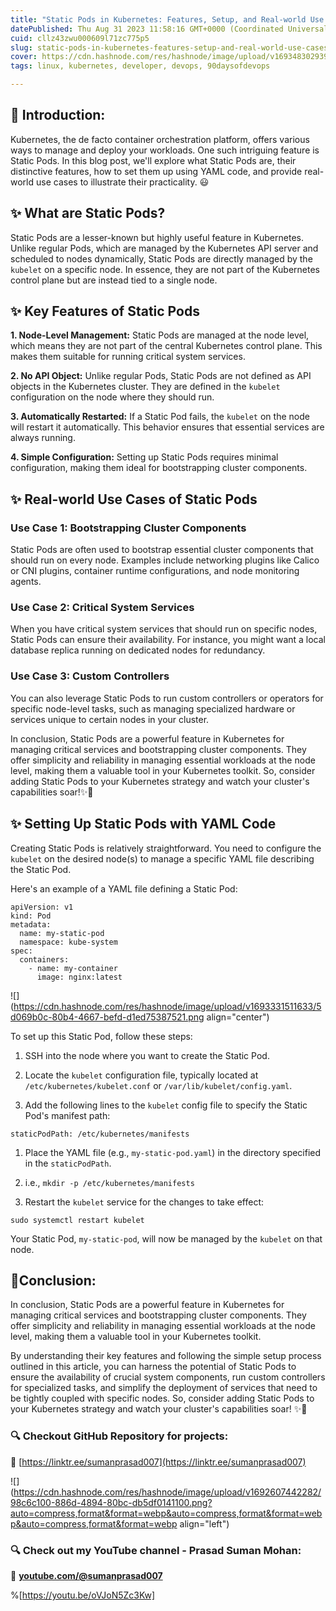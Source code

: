 ```yaml
---
title: "Static Pods in Kubernetes: Features, Setup, and Real-world Use Cases ✨🚀"
datePublished: Thu Aug 31 2023 11:58:16 GMT+0000 (Coordinated Universal Time)
cuid: cllz43zwu000609l71zc775p5
slug: static-pods-in-kubernetes-features-setup-and-real-world-use-cases
cover: https://cdn.hashnode.com/res/hashnode/image/upload/v1693483029395/f04029d9-e199-478a-ae8f-03efee3f48c2.png
tags: linux, kubernetes, developer, devops, 90daysofdevops

---
```


## 🚀 **Introduction:**

Kubernetes, the de facto container orchestration platform, offers various ways to manage and deploy your workloads. One such intriguing feature is Static Pods. In this blog post, we'll explore what Static Pods are, their distinctive features, how to set them up using YAML code, and provide real-world use cases to illustrate their practicality. 😃

## ✨ **What are Static Pods?**

Static Pods are a lesser-known but highly useful feature in Kubernetes. Unlike regular Pods, which are managed by the Kubernetes API server and scheduled to nodes dynamically, Static Pods are directly managed by the `kubelet` on a specific node. In essence, they are not part of the Kubernetes control plane but are instead tied to a single node.

## ✨ **Key Features of Static Pods**

**1\. Node-Level Management:** Static Pods are managed at the node level, which means they are not part of the central Kubernetes control plane. This makes them suitable for running critical system services.

**2\. No API Object:** Unlike regular Pods, Static Pods are not defined as API objects in the Kubernetes cluster. They are defined in the `kubelet` configuration on the node where they should run.

**3\. Automatically Restarted:** If a Static Pod fails, the `kubelet` on the node will restart it automatically. This behavior ensures that essential services are always running.

**4\. Simple Configuration:** Setting up Static Pods requires minimal configuration, making them ideal for bootstrapping cluster components.

## ✨ **Real-world Use Cases of Static Pods**

### **Use Case 1: Bootstrapping Cluster Components**

Static Pods are often used to bootstrap essential cluster components that should run on every node. Examples include networking plugins like Calico or CNI plugins, container runtime configurations, and node monitoring agents.

### **Use Case 2: Critical System Services**

When you have critical system services that should run on specific nodes, Static Pods can ensure their availability. For instance, you might want a local database replica running on dedicated nodes for redundancy.

### **Use Case 3: Custom Controllers**

You can also leverage Static Pods to run custom controllers or operators for specific node-level tasks, such as managing specialized hardware or services unique to certain nodes in your cluster.

In conclusion, Static Pods are a powerful feature in Kubernetes for managing critical services and bootstrapping cluster components. They offer simplicity and reliability in managing essential workloads at the node level, making them a valuable tool in your Kubernetes toolkit. So, consider adding Static Pods to your Kubernetes strategy and watch your cluster's capabilities soar!✨🚀

## ✨ **Setting Up Static Pods with YAML Code**

Creating Static Pods is relatively straightforward. You need to configure the `kubelet` on the desired node(s) to manage a specific YAML file describing the Static Pod.

Here's an example of a YAML file defining a Static Pod:

```plaintext
apiVersion: v1
kind: Pod
metadata:
  name: my-static-pod
  namespace: kube-system
spec:
  containers:
    - name: my-container
      image: nginx:latest
```

![](https://cdn.hashnode.com/res/hashnode/image/upload/v1693331511633/5d069b0c-80b4-4667-befd-d1ed75387521.png align="center")

To set up this Static Pod, follow these steps:

1. SSH into the node where you want to create the Static Pod.
    
2. Locate the `kubelet` configuration file, typically located at `/etc/kubernetes/kubelet.conf` or `/var/lib/kubelet/config.yaml`.
    
3. Add the following lines to the `kubelet` config file to specify the Static Pod's manifest path:
    

```plaintext
staticPodPath: /etc/kubernetes/manifests
```

1. Place the YAML file (e.g., `my-static-pod.yaml`) in the directory specified in the `staticPodPath`.
    
2. i.e., `mkdir -p /etc/kubernetes/manifests`
    
3. Restart the `kubelet` service for the changes to take effect:
    

```plaintext
sudo systemctl restart kubelet
```

Your Static Pod, `my-static-pod`, will now be managed by the `kubelet` on that node.

## 🚀**Conclusion:**

In conclusion, Static Pods are a powerful feature in Kubernetes for managing critical services and bootstrapping cluster components. They offer simplicity and reliability in managing essential workloads at the node level, making them a valuable tool in your Kubernetes toolkit.

By understanding their key features and following the simple setup process outlined in this article, you can harness the potential of Static Pods to ensure the availability of crucial system components, run custom controllers for specialized tasks, and simplify the deployment of services that need to be tightly coupled with specific nodes. So, consider adding Static Pods to your Kubernetes strategy and watch your cluster's capabilities soar! ✨🚀

### **🔍 Checkout GitHub Repository for projects:**

**🔗** [https://linktr.ee/sumanprasad007](https://linktr.ee/sumanprasad007)

![](https://cdn.hashnode.com/res/hashnode/image/upload/v1692607442282/98c6c100-886d-4894-80bc-db5df0141100.png?auto=compress,format&format=webp&auto=compress,format&format=webp&auto=compress,format&format=webp align="left")

### **🔍 Check out my YouTube channel - Prasad Suman Mohan:**

🔗 [**youtube.com/@sumanprasad007**](http://youtube.com/@sumanprasad007)

%[https://youtu.be/oVJoN5Zc3Kw]